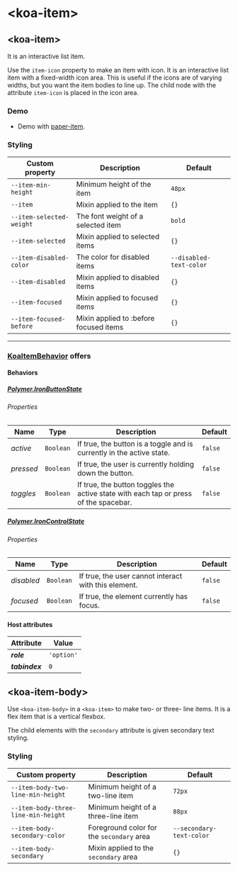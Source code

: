 # &lt;koa-item&gt;

## &lt;koa-item&gt;

It is an interactive list item.

Use the `item-icon` property to make an item with icon. It is an interactive list item with a fixed-width icon area. This is useful if the icons are of varying widths, but you want the item bodies to line up. The child node with the attribute `item-icon` is placed in the icon area.

### Demo

* Demo with [paper-item](https://elements.polymer-project.org/elements/paper-item?view=demo).

### Styling

Custom property | Description | Default
----------------|-------------|--------
`--item-min-height` | Minimum height of the item | `48px`
`--item` | Mixin applied to the item | `{}`
`--item-selected-weight` | The font weight of a selected item | `bold`
`--item-selected` | Mixin applied to selected items | `{}`
`--item-disabled-color` | The color for disabled items | `--disabled-text-color`
`--item-disabled` | Mixin applied to disabled items | `{}`
`--item-focused` | Mixin applied to focused items | `{}`
`--item-focused-before` | Mixin applied to :before focused items | `{}`

---

### [KoaItemBehavior](https://github.com/KingofApp/koa-behaviors/blob/master/koa-item-behavior.html) offers

#### Behaviors

##### [Polymer.IronButtonState](https://elements.polymer-project.org/elements/iron-behaviors?active=Polymer.IronButtonState)

###### Properties

Name | Type | Description | Default
-----|------|-------------|--------
*active* | `Boolean` | If true, the button is a toggle and is currently in the active state. | `false`
*pressed* | `Boolean` | If true, the user is currently holding down the button. | `false`
*toggles* | `Boolean` | If true, the button toggles the active state with each tap or press of the spacebar. | `false`

##### [Polymer.IronControlState](https://elements.polymer-project.org/elements/iron-behaviors?active=Polymer.IronControlState)

###### Properties

Name | Type | Description | Default
-----|------|-------------|--------
*disabled* | `Boolean` | If true, the user cannot interact with this element. | `false`
*focused* | `Boolean` | If true, the element currently has focus. | `false`

#### Host attributes

Attribute | Value
----------|------
***role*** | `'option'`
***tabindex*** | `0`


## &lt;koa-item-body&gt;

Use `<koa-item-body>` in a `<koa-item>` to make two- or three- line items. It is a flex item that is a vertical flexbox.

The child elements with the `secondary` attribute is given secondary text styling.

### Styling

Custom property | Description | Default
----------------|-------------|----------
`--item-body-two-line-min-height`   | Minimum height of a two-line item          | `72px`
`--item-body-three-line-min-height` | Minimum height of a three-line item        | `88px`
`--item-body-secondary-color`       | Foreground color for the `secondary` area  | `--secondary-text-color`
`--item-body-secondary`             | Mixin applied to the `secondary` area      | `{}`
